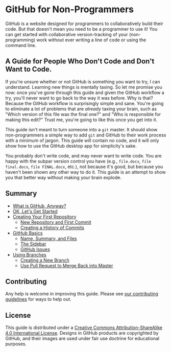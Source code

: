 # GitHub for Non-Programmers

GitHub is a website designed for programmers to collaboratively build their code. But that doesn't mean you need to be a programmer to use it! You can get started with collaborative version-tracking of your (non-programming) work without ever writing a line of code or using the command line.

## A Guide for People Who Don't Code and Don't Want to Code.

If you're unsure whether or not GitHub is something you want to try, I can understand. Learning new things is mentally taxing. So let me promise you now: once you've gone through this guide and given the GitHub workflow a try, you'll never want to go back to the way it was before. Why is that? Because the GitHub workflow is surprisingly simple and sane. You're going to eliminate a lot of problems that are *already* taxing your brain, such as "Which version of this file was the final one?" and "Who is responsible for making this edit?" Trust me, you're going to like this once you get into it.

This guide isn't meant to turn someone into a `git` master. It should show non-programmers a simple way to add `git` and GitHub to their work process with a minimum of jargon. This guide will contain no code, and it will only show how to use the GitHub desktop app for simplicity's sake.

You probably don't write code, and may never want to write code. You are happy with the subpar version control you have (e.g., `file.docx`, `file final.docx`, `file FINAL.docx`, etc.), not because it's good, but because you haven't been shown any other way to do it. This guide is an attempt to show you that better way without making your brain explode.

## Summary
* [What is GitHub, Anyway?](01-intro/01-00-what-is-github-anyway.md)
* [OK, Let's Get Started](02-getting-started/02-00-ok-lets-get-started.md)
* [Creating Your First Repository](03-commits/03-00-creating-your-first-repository.md)
  * [New Repository and First Commit](03-commits/03-01-new-repo-first-commit.md)
  * [Creating a History of Commits](03-commits/03-02-creating-history-commits.md)
* [GitHub Basics](04-github-ui/04-00-github-basics.md)
  * [Name, Summary, and Files](04-github-ui/04-01-name-summary-files.md)
  * [The Sidebar](04-github-ui/04-02-sidebar.md)
  * [GitHub Issues](04-github-ui/04-03-issues.md)
* [Using Branches](05-branches/05-00-using-branches.md)
  * [Creating a New Branch](05-branches/05-01-create-new-branch.md)
  * [Use Pull Request to Merge Back into Master](05-branches/05-02-pull-requests.md)

## Contributing

Any help is welcome in improving this guide. Please see [our contributing guidelines](CONTRIBUTING.html) for ways to help out.

## License

This guide is distributed under a [Creative Commons Attribution-ShareAlike 4.0 International License](https://creativecommons.org/licenses/by-sa/4.0/). Designs in GitHub products are copyrighted by GitHub, and their images are used under fair use doctrine for educational purposes.
